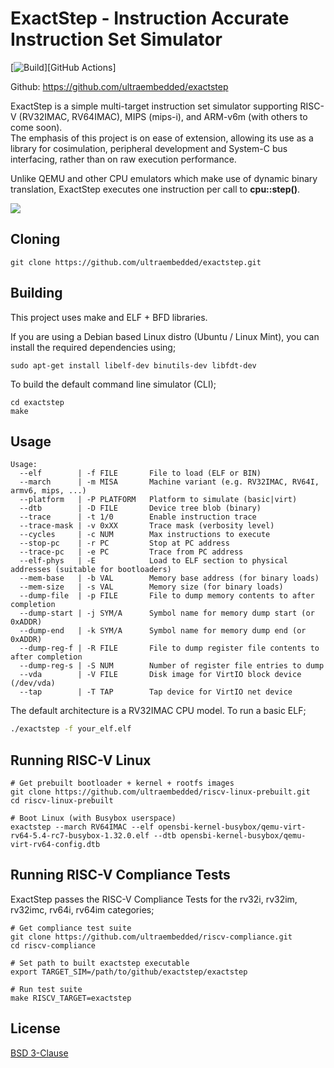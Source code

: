 # ExactStep - Instruction Accurate Instruction Set Simulator

[![Build](https://github.com/ultraembedded/exactstep/workflows/Build/badge.svg)][GitHub Actions]

Github: https://github.com/ultraembedded/exactstep

ExactStep is a simple multi-target instruction set simulator supporting RISC-V (RV32IMAC, RV64IMAC), MIPS (mips-i), and ARM-v6m (with others to come soon).  
The emphasis of this project is on ease of extension, allowing its use as a library for cosimulation, peripheral development and System-C bus interfacing, rather than on raw execution performance.

Unlike QEMU and other CPU emulators which make use of dynamic binary translation, ExactStep executes one instruction per call to **cpu::step()**.

![](docs/screenshot.png)

## Cloning
```
git clone https://github.com/ultraembedded/exactstep.git
```

## Building

This project uses make and ELF + BFD libraries.

If you are using a Debian based Linux distro (Ubuntu / Linux Mint), you can install the required dependencies using;

```
sudo apt-get install libelf-dev binutils-dev libfdt-dev
```

To build the default command line simulator (CLI);
```
cd exactstep
make
```

## Usage

```
Usage:
  --elf        | -f FILE       File to load (ELF or BIN)
  --march      | -m MISA       Machine variant (e.g. RV32IMAC, RV64I, armv6, mips, ...)
  --platform   | -P PLATFORM   Platform to simulate (basic|virt)
  --dtb        | -D FILE       Device tree blob (binary)
  --trace      | -t 1/0        Enable instruction trace
  --trace-mask | -v 0xXX       Trace mask (verbosity level)
  --cycles     | -c NUM        Max instructions to execute
  --stop-pc    | -r PC         Stop at PC address
  --trace-pc   | -e PC         Trace from PC address
  --elf-phys   | -E            Load to ELF section to physical addresses (suitable for bootloaders)
  --mem-base   | -b VAL        Memory base address (for binary loads)
  --mem-size   | -s VAL        Memory size (for binary loads)
  --dump-file  | -p FILE       File to dump memory contents to after completion
  --dump-start | -j SYM/A      Symbol name for memory dump start (or 0xADDR)
  --dump-end   | -k SYM/A      Symbol name for memory dump end (or 0xADDR)
  --dump-reg-f | -R FILE       File to dump register file contents to after completion
  --dump-reg-s | -S NUM        Number of register file entries to dump
  --vda        | -V FILE       Disk image for VirtIO block device (/dev/vda)
  --tap        | -T TAP        Tap device for VirtIO net device
```

The default architecture is a RV32IMAC CPU model. To run a basic ELF;
```sh
./exactstep -f your_elf.elf 
```

## Running RISC-V Linux
```
# Get prebuilt bootloader + kernel + rootfs images
git clone https://github.com/ultraembedded/riscv-linux-prebuilt.git
cd riscv-linux-prebuilt

# Boot Linux (with Busybox userspace)
exactstep --march RV64IMAC --elf opensbi-kernel-busybox/qemu-virt-rv64-5.4-rc7-busybox-1.32.0.elf --dtb opensbi-kernel-busybox/qemu-virt-rv64-config.dtb
```

## Running RISC-V Compliance Tests

ExactStep passes the RISC-V Compliance Tests for the rv32i, rv32im, rv32imc, rv64i, rv64im categories;
```
# Get compliance test suite
git clone https://github.com/ultraembedded/riscv-compliance.git 
cd riscv-compliance

# Set path to built exactstep executable
export TARGET_SIM=/path/to/github/exactstep/exactstep

# Run test suite
make RISCV_TARGET=exactstep
```

## License

[BSD 3-Clause](LICENSE)

